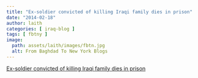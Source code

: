 ```yaml
---
title: "Ex-soldier convicted of killing Iraqi family dies in prison"
date: "2014-02-18"
author: laith
categories: [ iraq-blog ]
tags: [ fbtny ]
image:
  path: assets/laith/images/fbtn.jpg
  alt: From Baghdad To New York Blogs
---
```


[Ex-soldier convicted of killing Iraqi family dies in prison](https://news.yahoo.com/ex-soldier-convicted-killing-iraqi-family-dies-222833951.html)
